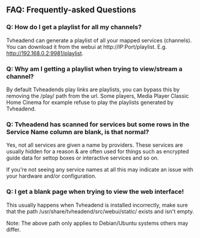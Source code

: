 ## FAQ: Frequently-asked Questions

### Q: How do I get a playlist for all my channels?

Tvheadend can generate a playlist of all your mapped services (channels). You can download it from the webui at http://IP:Port/playlist. E.g. http://192.168.0.2:9981/playlist.

### Q: Why am I getting a playlist when trying to view/stream a channel?

By default Tvheadends play links are playlists, you can bypass this by removing the /play/ path from the url. Some players, Media Player Classic Home Cinema for example refuse to play the playlists generated by Tvheadend.

### Q: Tvheadend has scanned for services but some rows in the Service Name column are blank, is that normal?

Yes, not all services are given a name by providers. These services are usually hidden for a reason & are often used for things such as encrypted guide data for settop boxes or interactive services and so on.

If you're not seeing any service names at all this may indicate an issue with your hardware and/or configuration.

### Q: I get a blank page when trying to view the web interface!

This usually happens when Tvheadend is installed incorrectly, make sure that the path /usr/share/tvheadend/src/webui/static/ exists and isn't empty. 

Note: The above path only applies to Debian/Ubuntu systems others may differ.
